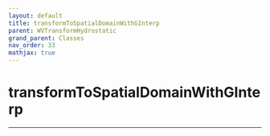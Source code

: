 ```yaml
---
layout: default
title: transformToSpatialDomainWithGInterp
parent: WVTransformHydrostatic
grand_parent: Classes
nav_order: 33
mathjax: true
---
```


#  transformToSpatialDomainWithGInterp




---

